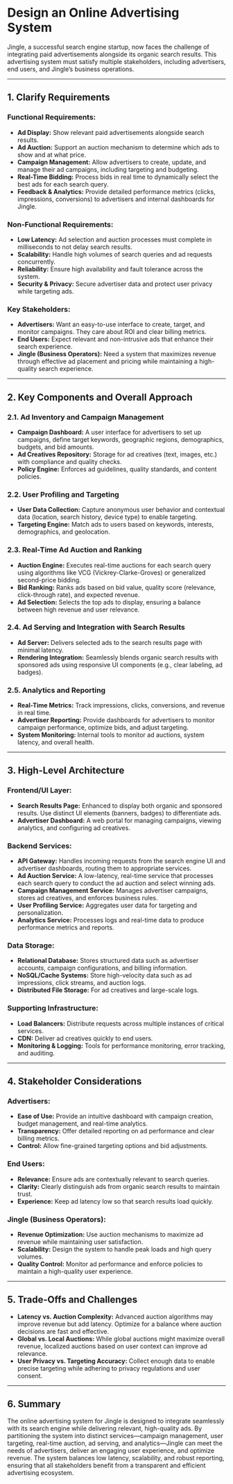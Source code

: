 # Design an Online Advertising System

Jingle, a successful search engine startup, now faces the challenge of integrating paid advertisements alongside its organic search results. This advertising system must satisfy multiple stakeholders, including advertisers, end users, and Jingle’s business operations.

---

## **1. Clarify Requirements**

### **Functional Requirements:**
- **Ad Display:** Show relevant paid advertisements alongside search results.
- **Ad Auction:** Support an auction mechanism to determine which ads to show and at what price.
- **Campaign Management:** Allow advertisers to create, update, and manage their ad campaigns, including targeting and budgeting.
- **Real-Time Bidding:** Process bids in real time to dynamically select the best ads for each search query.
- **Feedback & Analytics:** Provide detailed performance metrics (clicks, impressions, conversions) to advertisers and internal dashboards for Jingle.

### **Non-Functional Requirements:**
- **Low Latency:** Ad selection and auction processes must complete in milliseconds to not delay search results.
- **Scalability:** Handle high volumes of search queries and ad requests concurrently.
- **Reliability:** Ensure high availability and fault tolerance across the system.
- **Security & Privacy:** Secure advertiser data and protect user privacy while targeting ads.

### **Key Stakeholders:**
- **Advertisers:** Want an easy-to-use interface to create, target, and monitor campaigns. They care about ROI and clear billing metrics.
- **End Users:** Expect relevant and non-intrusive ads that enhance their search experience.
- **Jingle (Business Operators):** Need a system that maximizes revenue through effective ad placement and pricing while maintaining a high-quality search experience.

---

## **2. Key Components and Overall Approach**

### **2.1. Ad Inventory and Campaign Management**
- **Campaign Dashboard:** A user interface for advertisers to set up campaigns, define target keywords, geographic regions, demographics, budgets, and bid amounts.
- **Ad Creatives Repository:** Storage for ad creatives (text, images, etc.) with compliance and quality checks.
- **Policy Engine:** Enforces ad guidelines, quality standards, and content policies.

### **2.2. User Profiling and Targeting**
- **User Data Collection:** Capture anonymous user behavior and contextual data (location, search history, device type) to enable targeting.
- **Targeting Engine:** Match ads to users based on keywords, interests, demographics, and geolocation.

### **2.3. Real-Time Ad Auction and Ranking**
- **Auction Engine:** Executes real-time auctions for each search query using algorithms like VCG (Vickrey-Clarke-Groves) or generalized second-price bidding.
- **Bid Ranking:** Ranks ads based on bid value, quality score (relevance, click-through rate), and expected revenue.
- **Ad Selection:** Selects the top ads to display, ensuring a balance between high revenue and user relevance.

### **2.4. Ad Serving and Integration with Search Results**
- **Ad Server:** Delivers selected ads to the search results page with minimal latency.
- **Rendering Integration:** Seamlessly blends organic search results with sponsored ads using responsive UI components (e.g., clear labeling, ad badges).

### **2.5. Analytics and Reporting**
- **Real-Time Metrics:** Track impressions, clicks, conversions, and revenue in real time.
- **Advertiser Reporting:** Provide dashboards for advertisers to monitor campaign performance, optimize bids, and adjust targeting.
- **System Monitoring:** Internal tools to monitor ad auctions, system latency, and overall health.

---

## **3. High-Level Architecture**

### **Frontend/UI Layer:**
- **Search Results Page:** Enhanced to display both organic and sponsored results. Use distinct UI elements (banners, badges) to differentiate ads.
- **Advertiser Dashboard:** A web portal for managing campaigns, viewing analytics, and configuring ad creatives.

### **Backend Services:**
- **API Gateway:** Handles incoming requests from the search engine UI and advertiser dashboards, routing them to appropriate services.
- **Ad Auction Service:** A low-latency, real-time service that processes each search query to conduct the ad auction and select winning ads.
- **Campaign Management Service:** Manages advertiser campaigns, stores ad creatives, and enforces business rules.
- **User Profiling Service:** Aggregates user data for targeting and personalization.
- **Analytics Service:** Processes logs and real-time data to produce performance metrics and reports.

### **Data Storage:**
- **Relational Database:** Stores structured data such as advertiser accounts, campaign configurations, and billing information.
- **NoSQL/Cache Systems:** Store high-velocity data such as ad impressions, click streams, and auction logs.
- **Distributed File Storage:** For ad creatives and large-scale logs.

### **Supporting Infrastructure:**
- **Load Balancers:** Distribute requests across multiple instances of critical services.
- **CDN:** Deliver ad creatives quickly to end users.
- **Monitoring & Logging:** Tools for performance monitoring, error tracking, and auditing.

---

## **4. Stakeholder Considerations**

### **Advertisers:**
- **Ease of Use:** Provide an intuitive dashboard with campaign creation, budget management, and real-time analytics.
- **Transparency:** Offer detailed reporting on ad performance and clear billing metrics.
- **Control:** Allow fine-grained targeting options and bid adjustments.

### **End Users:**
- **Relevance:** Ensure ads are contextually relevant to search queries.
- **Clarity:** Clearly distinguish ads from organic search results to maintain trust.
- **Experience:** Keep ad latency low so that search results load quickly.

### **Jingle (Business Operators):**
- **Revenue Optimization:** Use auction mechanisms to maximize ad revenue while maintaining user satisfaction.
- **Scalability:** Design the system to handle peak loads and high query volumes.
- **Quality Control:** Monitor ad performance and enforce policies to maintain a high-quality user experience.

---

## **5. Trade-Offs and Challenges**
- **Latency vs. Auction Complexity:** Advanced auction algorithms may improve revenue but add latency. Optimize for a balance where auction decisions are fast and effective.
- **Global vs. Local Auctions:** While global auctions might maximize overall revenue, localized auctions based on user context can improve ad relevance.
- **User Privacy vs. Targeting Accuracy:** Collect enough data to enable precise targeting while adhering to privacy regulations and user consent.

---

## **6. Summary**
The online advertising system for Jingle is designed to integrate seamlessly with its search engine while delivering relevant, high-quality ads. By partitioning the system into distinct services—campaign management, user targeting, real-time auction, ad serving, and analytics—Jingle can meet the needs of advertisers, deliver an engaging user experience, and optimize revenue. The system balances low latency, scalability, and robust reporting, ensuring that all stakeholders benefit from a transparent and efficient advertising ecosystem.
